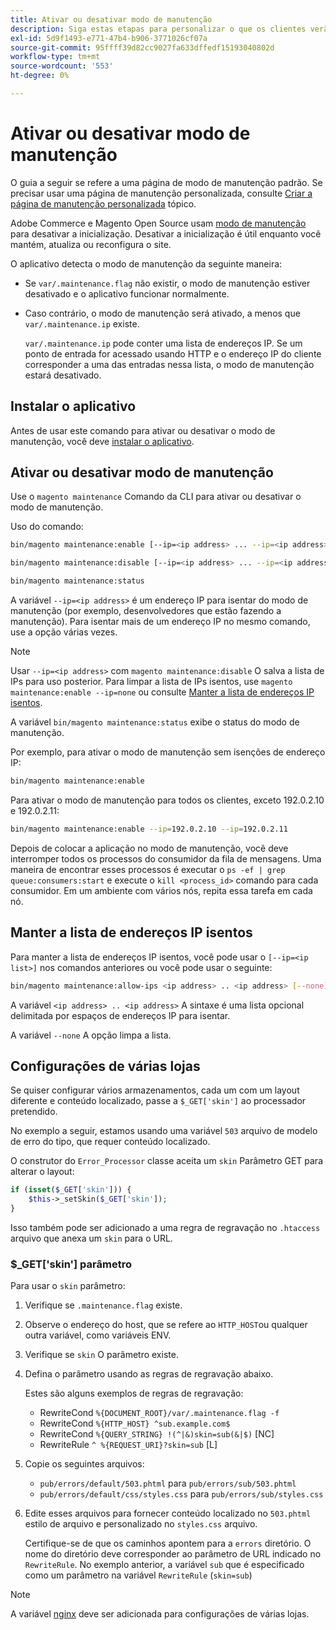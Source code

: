 ```yaml
---
title: Ativar ou desativar modo de manutenção
description: Siga estas etapas para personalizar o que os clientes verão quando a implantação do Adobe Commerce ou Magento Open Source estiver inativa para manutenção.
exl-id: 5d9f1493-e771-47b4-b906-3771026cf07a
source-git-commit: 95ffff39d82cc9027fa633dffedf15193040802d
workflow-type: tm+mt
source-wordcount: '553'
ht-degree: 0%

---
```


# Ativar ou desativar modo de manutenção

O guia a seguir se refere a uma página de modo de manutenção padrão. Se precisar usar uma página de manutenção personalizada, consulte [Criar a página de manutenção personalizada](../../upgrade/troubleshooting/maintenance-mode-options.md) tópico.

Adobe Commerce e Magento Open Source usam [modo de manutenção](../../configuration/bootstrap/application-modes.md#maintenance-mode) para desativar a inicialização. Desativar a inicialização é útil enquanto você mantém, atualiza ou reconfigura o site.

O aplicativo detecta o modo de manutenção da seguinte maneira:

* Se `var/.maintenance.flag` não existir, o modo de manutenção estiver desativado e o aplicativo funcionar normalmente.
* Caso contrário, o modo de manutenção será ativado, a menos que `var/.maintenance.ip` existe.

  `var/.maintenance.ip` pode conter uma lista de endereços IP. Se um ponto de entrada for acessado usando HTTP e o endereço IP do cliente corresponder a uma das entradas nessa lista, o modo de manutenção estará desativado.

## Instalar o aplicativo

Antes de usar este comando para ativar ou desativar o modo de manutenção, você deve [instalar o aplicativo](../advanced.md).

## Ativar ou desativar modo de manutenção

Use o `magento maintenance` Comando da CLI para ativar ou desativar o modo de manutenção.

Uso do comando:

```bash
bin/magento maintenance:enable [--ip=<ip address> ... --ip=<ip address>] | [ip=none]
```

```bash
bin/magento maintenance:disable [--ip=<ip address> ... --ip=<ip address>] | [ip=none]
```

```bash
bin/magento maintenance:status
```

A variável `--ip=<ip address>` é um endereço IP para isentar do modo de manutenção (por exemplo, desenvolvedores que estão fazendo a manutenção). Para isentar mais de um endereço IP no mesmo comando, use a opção várias vezes.

>[!NOTE]
>
>Usar `--ip=<ip address>` com `magento maintenance:disable` O salva a lista de IPs para uso posterior. Para limpar a lista de IPs isentos, use `magento maintenance:enable --ip=none` ou consulte [Manter a lista de endereços IP isentos](#maintain-the-list-of-exempt-ip-addresses).

A variável `bin/magento maintenance:status` exibe o status do modo de manutenção.

Por exemplo, para ativar o modo de manutenção sem isenções de endereço IP:

```bash
bin/magento maintenance:enable
```

Para ativar o modo de manutenção para todos os clientes, exceto 192.0.2.10 e 192.0.2.11:

```bash
bin/magento maintenance:enable --ip=192.0.2.10 --ip=192.0.2.11
```

Depois de colocar a aplicação no modo de manutenção, você deve interromper todos os processos do consumidor da fila de mensagens.
Uma maneira de encontrar esses processos é executar o `ps -ef | grep queue:consumers:start` e execute o `kill <process_id>` comando para cada consumidor. Em um ambiente com vários nós, repita essa tarefa em cada nó.

## Manter a lista de endereços IP isentos

Para manter a lista de endereços IP isentos, você pode usar o `[--ip=<ip list>]` nos comandos anteriores ou você pode usar o seguinte:

```bash
bin/magento maintenance:allow-ips <ip address> .. <ip address> [--none]
```

A variável `<ip address> .. <ip address>` A sintaxe é uma lista opcional delimitada por espaços de endereços IP para isentar.

A variável `--none` A opção limpa a lista.

## Configurações de várias lojas

<!-- To set up multiple stores, each with a different layout and localized content, create a skin for each and put it into `pub/errors/{name}` where `{name}` is the store code. To distinguish between stores and websites with the same instance, use `pub/errors/{type}-{name}` where `{type}` is either `store` or `website` and matches the `MAGE_RUN_TYPE` in your server configuration. Another option is to pass the `$_GET['skin']` parameter to the intended processor. This method requires a specific configuration on your server. -->
<!-- Replace the line below with the commented text after https://github.com/magento/magento2/pull/35095 is merged. -->

Se quiser configurar vários armazenamentos, cada um com um layout diferente e conteúdo localizado, passe a `$_GET['skin']` ao processador pretendido.

No exemplo a seguir, estamos usando uma variável `503` arquivo de modelo de erro do tipo, que requer conteúdo localizado.

O construtor do `Error_Processor` classe aceita um `skin` Parâmetro GET para alterar o layout:

```php
if (isset($_GET['skin'])) {
    $this->_setSkin($_GET['skin']);
}
```

Isso também pode ser adicionado a uma regra de regravação no `.htaccess` arquivo que anexa um `skin` para o URL.

### $_GET[&#39;skin&#39;] parâmetro

Para usar o `skin` parâmetro:

1. Verifique se `.maintenance.flag` existe.
1. Observe o endereço do host, que se refere ao `HTTP_HOST`ou qualquer outra variável, como variáveis ENV.
1. Verifique se `skin` O parâmetro existe.
1. Defina o parâmetro usando as regras de regravação abaixo.

   Estes são alguns exemplos de regras de regravação:

   * RewriteCond `%{DOCUMENT_ROOT}/var/.maintenance.flag -f`
   * RewriteCond `%{HTTP_HOST} ^sub.example.com$`
   * RewriteCond `%{QUERY_STRING} !(^|&)skin=sub(&|$)` [NC]
   * RewriteRule `^ %{REQUEST_URI}?skin=sub` [L]

1. Copie os seguintes arquivos:

   * `pub/errors/default/503.phtml` para `pub/errors/sub/503.phtml`
   * `pub/errors/default/css/styles.css` para `pub/errors/sub/styles.css`

1. Edite esses arquivos para fornecer conteúdo localizado no `503.phtml` estilo de arquivo e personalizado no `styles.css` arquivo.

   Certifique-se de que os caminhos apontem para a `errors` diretório. O nome do diretório deve corresponder ao parâmetro de URL indicado no `RewriteRule`. No exemplo anterior, a variável `sub` que é especificado como um parâmetro na variável `RewriteRule` (`skin=sub`)

>[!NOTE]
>
>A variável [nginx](../../configuration/multi-sites/ms-nginx.md) deve ser adicionada para configurações de várias lojas.
